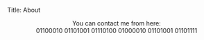 Title: About

<center>You can contact me from here:</center>

<center>01100010 01101001 01110100 01000010 01101001 01101111</center>
